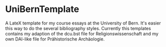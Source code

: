 # UniBernTemplate

A LateX template for my course essays at the University of Bern. It's easier this way to do the several bibliography styles. Currently this templates contains my adaption of the dcu.bst file for Religionswissenschaft and my own DAI-like file for Prähistorische Archäologie.

